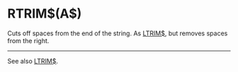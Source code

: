 # RTRIM\$(A\$)

Cuts off spaces from the end of the string. As [LTRIM$](man_fn-ltrim.md), but removes spaces from the right.

----

See also [LTRIM$](man_fn-ltrim.md).